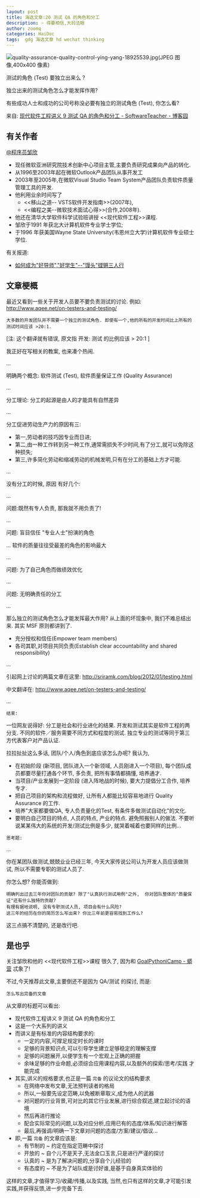 ```yaml
---
layout: post
title: 海选文章:20 测试 QA 的角色和分工
description: ~ 得要相信,大妈法眼
author: zoomq
categories: HaiDoc
tags:  gdg 海选文章 hd wechat thinking
---
```


![quality-assurance-quality-control-ying-yang-18925539.jpg(JPEG 图像,400x400 像素)](http://thumbs.dreamstime.com/x/quality-assurance-quality-control-ying-yang-18925539.jpg)

测试的角色 (Test) 要独立出来么 ?

独立出来的测试角色怎么才能发挥作用?

有些成功人士和成功的公司号称没必要有独立的测试角色 (Test), 你怎么看?


<!--more-->

来自: [现代软件工程讲义 9 测试 QA 的角色和分工 - SoftwareTeacher - 博客园](http://www.cnblogs.com/xinz/archive/2012/04/09/2439695.html)

## 有关作者
[@程序员邹欣](http://weibo.com/sdxinz)


- 现任微软亚洲研究院技术创新中心项目主管,主要负责研究成果向产品的转化. 
- 从1996至2003年起在微软Outlook产品团队从事开发工
- 2003年至2005年,在微软Visual Studio Team System产品团队负责软件质量管理工具的开发.
- 他利用业余时间写了
    - <<移山之道-- VSTS软件开发指南>>(2007年),
    - <<编程之美--微软技术面试心得>>(合作,2008年). 
- 他还在清华大学软件科学试验班讲授 <<现代软件工程>>课程. 
- 邹欣于1991 年获北大计算机软件专业学士学位;
- 于1996 年获美国Wayne State University(韦恩州立大学)计算机软件专业硕士学位. 

有关报道:

- [如何成为"好导师","好学生"--"馒头"铿锵三人行](http://www.msra.cn/UR/SOTItemDetail.aspx?Guid=2ae43fc5-fee5-4a17-9cc3-29b3d07ddd44)

## 文章梗概

最近又看到一些关于开发人员要不要负责测试的讨论.  例如:
http://www.aqee.net/on-testers-and-testing/

    大多数的开发团队并不需要一个独立的测试角色. 即使有一个,他的所有的开发时间比上所有的测试时间应该 >20:1. 

[注: 这个翻译就有错误, 原文指 开发: 测试 的比例应该 > 20:1 ]

我正好在写相关的教案, 也来凑个热闹. 

...

明确两个概念: 软件测试 (Test), 软件质量保证工作 (Quality Assurance)

...

分工理论: 分工的起源是由人的才能具有自然差异

...

分工促进劳动生产力的原因有三:

- 第一,劳动者的技巧因专业而日进;
- 第二,由一种工作转到另一种工作,通常需损失不少时间,有了分工,就可以免除这种损失;
- 第三,许多简化劳动和缩减劳动的机械发明,只有在分工的基础上方才可能. 

...

没有分工的时候, 原因 有好几个:

...

问题:既然有专人负责, 那我就不用负责了! 

...


问题: 盲目信任 "专业人士"扮演的角色

... 软件的质量往往受最差的角色的影响最大

...

问题: 为了自己角色而做绩效优化

...

问题: 无明确责任的分工

...

那么独立的测试角色怎么才能发挥最大作用?  从上面的坏现象中,  我们不难总结出来.  其实 MSF 原则都讲到了. 

- 充分授权和信任(Empower team members)
- 各司其职,对项目共同负责(Establish clear accountability and shared responsibility)

...

引起网上讨论的两篇文章在这里: http://sriramk.com/blog/2012/01/testing.html

中文翻译在: http://www.aqee.net/on-testers-and-testing/ 

...

`结束:`

一位网友说得好: 分工是社会和行业进化的结果. 开发和测试其实是软件工程的两分支. 不同的软件／服务需要不同方式和程度的测试. 独立专业的测试等同于第三方代表客户对产品认证. 

拉拉扯扯这么多话,  团队/个人/角色到底应该怎么办呢?  我认为,    

- 在初始阶段 (新项目,  团队进入一个新领域, 人员刚进入一个项目),  每个团队成员都要尽量打通各个环节,  多负责, 把所有事情都搞懂,  培养通才. 
- 当项目/产业发展到一定阶段 (进入阵地战的时候),  要大力提倡分工合作,  培养专才. 
- 把自己项目的架构和流程做好,  让所有人都能比较容易地进行 Quality Assurance 的工作. 
- 培养"大家都要做QA,  专人负责量化的Test,  有条件多做测试自动化"的文化. 
- 要明白自己项目的特点, 人员的特点, 产业的特点.    避免照搬别人的做法. 不要听说某某伟大的系统的开发/测试比例是多少, 就哭着喊着也要同样的比例... 

`思考题:`

...

你在某团队做测试,兢兢业业已经三年, 今天大家传说公司认为开发人员应该做测试, 所以不需要专职的测试人员了.  

你怎么想? 你能否做到:

    明确列出过去三年你对团队的贡献? 除了"认真执行测试用例"之外,  你对团队整体的"质量保证"还有什么独特的贡献?
    有理有据地说明, 没有专职测试人员, 项目会有什么风险?
    这三年的经历在你的简历怎么写出来? 你比三年前更容易找到工作么?

这三点搞不清楚的, 还是改行吧.      

## 是也乎

关注邹欣和他的 <<现代软件工程>>课程 很久了,
因为和 [GoalPythoniCamp - 蟒营](http://code.google.com/p/kcpycamp/wiki/GoalPythoniCamp) 忒象了!

不过,今天推荐此文章,主要倒还不是因为 QA/测试 的探讨,
而是:

    怎么写出完备的文章

从文章的标题可以看出:

- 现代软件工程讲义 9 测试 QA 的角色和分工
- 这是一个大系列的讲义
- 而讲义是有标准的内容结构要求的:
    - 一定的内容,可撑足规定时长的课时
    - 足够的背景知识点,可以引导学生建立足够稳定的理解支撑
    - 足够的问题展开,以便学生有一个宏观上正确的把握
    - 余味足够的作业命题,必须综合应用课程内容,以及额外的探索/思考/实践 才能完成
- 其实,讲义的规格要求,也正是一篇 `完备` 的议论文的结构要求
    - 在网络中发布文章,无法预判读者的格局
    - 所以,一般要先设定范畴,以免被断章取义,成为他人的武器
    - 对问题的行业背景,可对比的其它行业发展,进行综合叙述,建立起讨论的语境
    - 然后再进行推论
    - 配合实际常见的问题,以及对应分析,应用已有的态度/体系/知识进行解答
    - 最后,再强调/明确一下文章对问题的态度/方案/建议/倡议...
- 即,一篇 `完备` 的文章应该是:
    - 有节制的 ~ 约定在指定范畴中探讨
    - 开放的 ~ 自个儿不是天子,无法金口玉言,只是进行严谨的探讨
    - 认真的 ~ 是为了解决问题的,分享自个儿经验的
    - 有态度的 ~ 不是为了站队或是讨好谁,是基于自身真实体验的

这样的文章,才值得学习/收藏/传播,以及实践,
当然,也只有这样的文章,才可能引发实践,并获得反馈,进一步完备下去.














